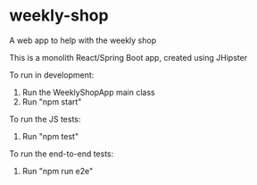 # weekly-shop
A web app to help with the weekly shop

This is a monolith React/Spring Boot app, created using JHipster

To run in development: 
1. Run the WeeklyShopApp main class
2. Run "npm start"

To run the JS tests:
1. Run "npm test"

To run the end-to-end tests:
1. Run "npm run e2e"
